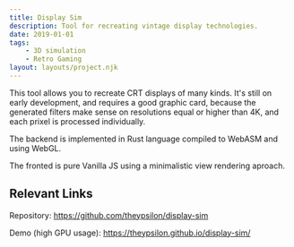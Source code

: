 ```yaml
---
title: Display Sim
description: Tool for recreating vintage display technologies.
date: 2019-01-01
tags:
    - 3D simulation
    - Retro Gaming
layout: layouts/project.njk
---
```

This tool allows you to recreate CRT displays of many kinds. It's still on early development, and requires a good graphic card, because the generated filters make sense on resolutions equal or higher than 4K, and each prixel is processed individually.

The backend is implemented in Rust language compiled to WebASM and using WebGL.

The fronted is pure Vanilla JS using a minimalistic view rendering aproach.

## Relevant Links

Repository: https://github.com/theypsilon/display-sim

Demo (high GPU usage): https://theypsilon.github.io/display-sim/